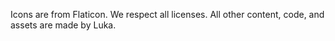 Icons are from Flaticon. We respect all licenses.
All other content, code, and assets are made by Luka.
